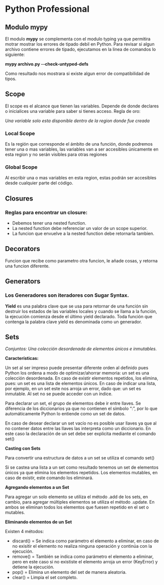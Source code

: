 # Python Professional

## Modulo mypy

El modulo **mypy** se complementa con el modulo typing ya que permitira motrar mostrar los errores de tipado debil en Python.
Para revisar si algun archivo contiene errores de tipado, ejecutamos en la linea de comandos lo siguiente:

**mypy archivo.py --check-untyped-defs**

Como resultado nos mostrara si existe algun error de compatibilidad de tipos.


## Scope

El scope es el alcance que tienen las variables. Depende de donde declares o inicialices una variable para saber si tienes acceso. Regla de oro:

*Una variable solo esta disponible dentro de la region donde fue creada*

### Local Scope

Es la región que corresponde el ámbito de una función, donde podremos tener una o mas variables, las variables van a ser accesibles únicamente en esta region y no serán visibles para otras regiones

### Global Scope

Al escribir una o mas variables en esta region, estas podrán ser accesibles desde cualquier parte del código.


## Closures

### Reglas para encontrar un closure:

* Debemos tener una nested function.
* La nested function debe referenciar un valor de un scope superior.
* La funcion que envuelve a la nested function debe retornarla tambien.


## Decorators

Funcion que recibe como parametro otra funcion, le añade cosas, y retorna una funcion diferente.


## Generators

### Los Generadores son iteradores con Sugar Syntax.

**Yield** es una palabra clave que se usa para retornar de una función sin destruir los estados de las variables locales y cuando se llama a la función, la ejecución comienza desde el último yield declarado. Toda función que contenga la palabra clave yield es denominada como un generador.



## Sets

*Conjuntos: Una colección desordenada de elementos únicos e inmutables.*

**Características:**

Un set al ser impreso puede presentar diferente orden al definido pues Python los ordena a modo de optimizar/ahorrar memoria: un set es una colección desordenada.
En caso de existir elementos repetidos, los elimina, pues: un set es una lista de elementos únicos.
En caso de indicar una lista, por ejemplo, en un set este nos arroja un error, dado que: un set es inmutable.
Al set no se puede acceder con un índice.

Para declarar un set, el grupo de elementos debe ir entre llaves. Se diferencia de los diccionarios ya que no contienen el símbolo “:”, por lo que automáticamente Python lo entiende como un set de datos.

En caso de desear declarar un set vacío no es posible usar llaves ya que al no contener datos entre las llaves las interpreta como un diccionario. En este caso la declaración de un set debe ser explicita mediante el comando set()

**Casting con Sets**

Para convertir una estructura de datos a un set se utiliza el comando set()

Si se castea una lista a un set como resultado tenemos un set de elementos únicos ya que elimina los elementos repetidos. Los elementos mutables, en caso de existir, este comando los eliminará.

**Agregando elementos a un Set**

Para agregar un solo elemento se utiliza el método .add de los sets, en cambio, para agregar múltiples elementos se utiliza el método .update. En ambos se eliminan todos los elementos que fuesen repetido en el set o mutables.

**Eliminando elementos de un Set**

Existen 4 métodos:

* discard() = Se indica como parámetro el elemento a eliminar, en caso de no exisitir el elemento no realiza ninguna operación y continúa con la ejecución.
* remove() = También se indica como parámetro el elemento a eliminar, pero en este caso si no exististe el elemento arroja un error (KeyError) y detiene la ejecución.
* pop() = Elimina un elemento del set de manera aleatoria.
* clear() = Limpia el set completo.